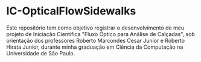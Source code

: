 # IC-OpticalFlowSidewalks
Este repositório tem como objetivo registrar o desenvolvimento de meu projeto de Iniciação Científica "Fluxo Óptico para Análise de Calçadas", sob orientação dos professores Roberto Marcondes Cesar Junior e Roberto Hirata Junior, durante minha graduação em Ciência da Computação na Universidade de São Paulo.
